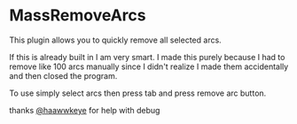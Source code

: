 # MassRemoveArcs

This plugin allows you to quickly remove all selected arcs.

If this is already built in I am very smart.
I made this purely because I had to remove like 100 arcs manually since I didn't realize I made them accidentally and then closed the program.

To use simply select arcs then press tab and press remove arc button.

thanks [@haawwkeye](https://github.com/haawwkeye) for help with debug 
